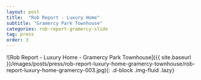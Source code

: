 ```yaml
---
layout: post
title:  "Rob Report - Luxury Home"
subtitle: "Gramercy Park Townhouse"
categories: rob-report-gramercy-slide
tag: press
order: 3
---
```


![Rob Report - Luxury Home - Gramercy Park Townhouse]({{ site.baseurl }}/images/posts/press/rob-report-luxury-home-gramercy-townhouse/rob-report-luxury-home-gramercy-003.jpg){: .d-block .img-fluid .lazy}
